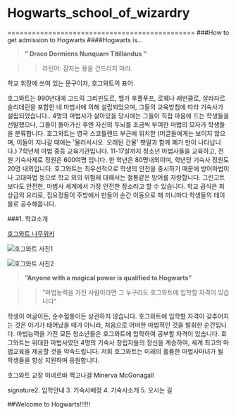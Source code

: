 # Hogwarts_school_of_wizardry
==============================================
###How to get admission to Hogwarts
####Hogwarts is…

>**” Draco Dormiens Nunquam Titillandus “**

>>라틴어: 잠자는 용을 건드리지 마라.


학교 휘장에 쓰여 있는 문구이자, 호그와트의 표어


호그와트는 990년대에 고드릭 그리핀도르, 헬가 후플푸프, 로웨나 래번클로, 살라자르 슬리데린을 포함한 네 마법사에 의해 설립되었으며, 그들의 교육방침에 따라 기숙사가 설립되었습니다.. 4명의 마법사가 살아있을 당시에는 그들이 직접 마음에 드는 학생들을 선발했으나, 그들이 돌아가신 후엔 자신의 두뇌를 조금씩 부여한 마법의 모자가 학생들을 분류합니다.  호그와트는 영국 스코틀랜드 부근에 위치한 (머글들에게는 보이지 않으며, 이들이 지나갈 때에는 '물러서시오. 오래된 건물' 팻말과 함께 폐가 만이 나타납니다.) 7학년제 마법 중등 교육기관입니다. 11-17살까지 청소년 마법사들을 교육하고, 전원 기숙사제로 정원은 600여명 입니다. 한 학년은 80명내외이며, 학년당 기숙사 정원도 20명 내외입니다.  호그와트는 최우선적으로 학생의 안전을 중시하기 때문에 방어마법이나 고대마법 등으로 학교 외의 위험에 대해서는 철통같은 방어를 자랑합니다. 그린고트보다도 안전한, 마법사 세계에서 가장 안전한 장소라고 할 수 있습니다. 학교 급식은 최상급의 요리로, 집요정들이 주방에서 만들어 순간 이동으로 매 끼니마다 학생들의 테이블로 공수해옵니다.

###1. 학교소개

[호그와트 나무위키](https://namu.wiki/w/호그와트)

![호그와트 사진1](https://image-proxy.namuwikiusercontent.com/r/http%3A%2F%2Fvignette2.wikia.nocookie.net%2Fharrypotter%2Fimages%2F0%2F04%2FHogwarts.jpg)

![호그와트 사진2](https://image-proxy.namuwikiusercontent.com/r/http%3A%2F%2Fvignette3.wikia.nocookie.net%2Fharrypotter%2Fimages%2F8%2F83%2F1995_Welcoming_feast_2.jpg)

>**”Anyone with a magical power is qualified to Hogwarts”**

>>”마법능력을 가진 사람이라면 그 누구라도 호그와트에 입학할 자격이 있습니다"

   학생이 머글이든, 순수혈통이든 상관하지 않습니다. 호그와트에 입학할 자격이 갖추어지는 것은 아기가 태어났을 때가 아니라, 처음으로 어떠한 마법적인 것을 발휘한 순간입니다. 마법능력을 가진 모든 청소년들은 호그와트에 입학하여 공부할 자격이 있습니다. 호그와트는 위대한 마법사였던 4명의 기숙사 창립자들의 정신을 계승하여, 세계 최고의 마법교육을 제공할 것을 약속드립니다. 저희 호그와트는 미래의 훌륭한 마법사마녀가 될 학생들을 항상 지원하며 응원합니다.

호그와트 교장 미네르바 맥고나걸 Minerva McGonagall

signature2. 입학안내
3. 기숙사배정
4. 기숙사소개
5. 오시는 길

##Welcome to Hogwarts!!!!!!
